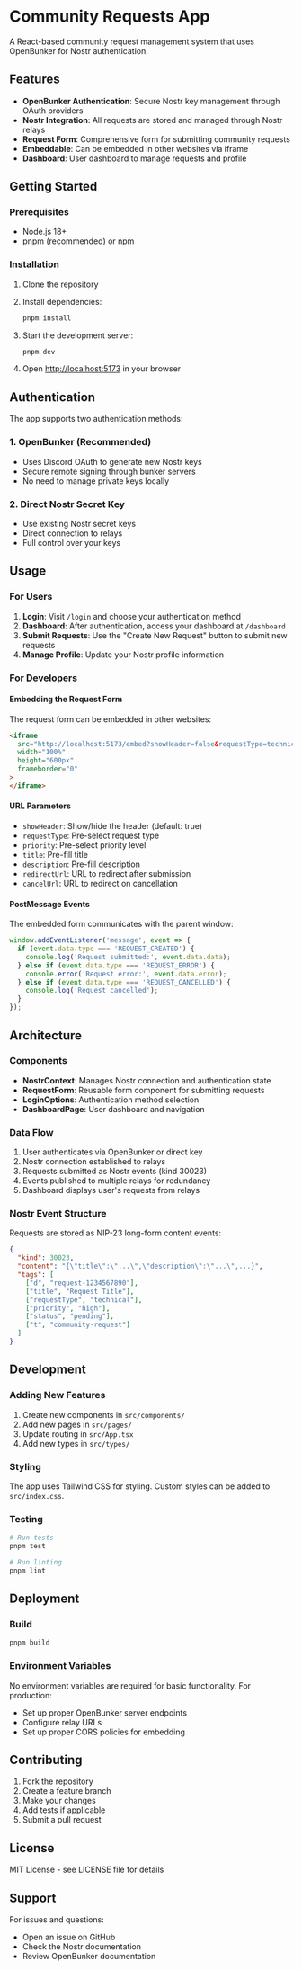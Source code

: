 # Community Requests App

A React-based community request management system that uses OpenBunker for Nostr authentication.

## Features

- **OpenBunker Authentication**: Secure Nostr key management through OAuth providers
- **Nostr Integration**: All requests are stored and managed through Nostr relays
- **Request Form**: Comprehensive form for submitting community requests
- **Embeddable**: Can be embedded in other websites via iframe
- **Dashboard**: User dashboard to manage requests and profile

## Getting Started

### Prerequisites

- Node.js 18+
- pnpm (recommended) or npm

### Installation

1. Clone the repository
2. Install dependencies:

   ```bash
   pnpm install
   ```

3. Start the development server:

   ```bash
   pnpm dev
   ```

4. Open [http://localhost:5173](http://localhost:5173) in your browser

## Authentication

The app supports two authentication methods:

### 1. OpenBunker (Recommended)

- Uses Discord OAuth to generate new Nostr keys
- Secure remote signing through bunker servers
- No need to manage private keys locally

### 2. Direct Nostr Secret Key

- Use existing Nostr secret keys
- Direct connection to relays
- Full control over your keys

## Usage

### For Users

1. **Login**: Visit `/login` and choose your authentication method
2. **Dashboard**: After authentication, access your dashboard at `/dashboard`
3. **Submit Requests**: Use the "Create New Request" button to submit new requests
4. **Manage Profile**: Update your Nostr profile information

### For Developers

#### Embedding the Request Form

The request form can be embedded in other websites:

```html
<iframe
  src="http://localhost:5173/embed?showHeader=false&requestType=technical"
  width="100%"
  height="600px"
  frameborder="0"
>
</iframe>
```

#### URL Parameters

- `showHeader`: Show/hide the header (default: true)
- `requestType`: Pre-select request type
- `priority`: Pre-select priority level
- `title`: Pre-fill title
- `description`: Pre-fill description
- `redirectUrl`: URL to redirect after submission
- `cancelUrl`: URL to redirect on cancellation

#### PostMessage Events

The embedded form communicates with the parent window:

```javascript
window.addEventListener('message', event => {
  if (event.data.type === 'REQUEST_CREATED') {
    console.log('Request submitted:', event.data.data);
  } else if (event.data.type === 'REQUEST_ERROR') {
    console.error('Request error:', event.data.error);
  } else if (event.data.type === 'REQUEST_CANCELLED') {
    console.log('Request cancelled');
  }
});
```

## Architecture

### Components

- **NostrContext**: Manages Nostr connection and authentication state
- **RequestForm**: Reusable form component for submitting requests
- **LoginOptions**: Authentication method selection
- **DashboardPage**: User dashboard and navigation

### Data Flow

1. User authenticates via OpenBunker or direct key
2. Nostr connection established to relays
3. Requests submitted as Nostr events (kind 30023)
4. Events published to multiple relays for redundancy
5. Dashboard displays user's requests from relays

### Nostr Event Structure

Requests are stored as NIP-23 long-form content events:

```json
{
  "kind": 30023,
  "content": "{\"title\":\"...\",\"description\":\"...\",...}",
  "tags": [
    ["d", "request-1234567890"],
    ["title", "Request Title"],
    ["requestType", "technical"],
    ["priority", "high"],
    ["status", "pending"],
    ["t", "community-request"]
  ]
}
```

## Development

### Adding New Features

1. Create new components in `src/components/`
2. Add new pages in `src/pages/`
3. Update routing in `src/App.tsx`
4. Add new types in `src/types/`

### Styling

The app uses Tailwind CSS for styling. Custom styles can be added to `src/index.css`.

### Testing

```bash
# Run tests
pnpm test

# Run linting
pnpm lint
```

## Deployment

### Build

```bash
pnpm build
```

### Environment Variables

No environment variables are required for basic functionality. For production:

- Set up proper OpenBunker server endpoints
- Configure relay URLs
- Set up proper CORS policies for embedding

## Contributing

1. Fork the repository
2. Create a feature branch
3. Make your changes
4. Add tests if applicable
5. Submit a pull request

## License

MIT License - see LICENSE file for details

## Support

For issues and questions:

- Open an issue on GitHub
- Check the Nostr documentation
- Review OpenBunker documentation
